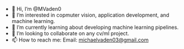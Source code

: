 - 👋 Hi, I’m @MVaden0
- 👀 I’m interested in copmuter vision, application development, and machine learning.
- 🌱 I’m currently learning about developing machine learning pipelines. 
- 💞️ I’m looking to collaborate on any cv/ml project.
- 📫 How to reach me:
Email: michaelvaden03@gmail.com

<!---
MVaden0/MVaden0 is a ✨ special ✨ repository because its `README.md` (this file) appears on your GitHub profile.
You can click the Preview link to take a look at your changes.
--->
